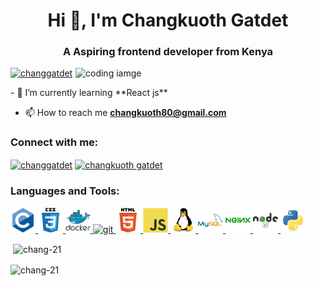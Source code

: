 <h1 align="center">Hi 👋, I'm Changkuoth Gatdet</h1>
<h3 align="center">A Aspiring frontend developer from Kenya</h3>
<img align="right" alt="coding iamge" width= 400px hight=400px src = "https://www.freepik.com/free-vector/organic-flat-gamer-room-illustration_13430357.htm#page=2&query=coding%20image%20animator&position=10&from_view=search&track=ais&uuid=1c856aae-2899-40fa-94a8-3422300295e1"/>
<p align="left"> <a href="https://twitter.com/changgatdet" target="blank"><img src="https://img.shields.io/twitter/follow/changgatdet?logo=twitter&style=for-the-badge" alt="changgatdet" /></a> </p>
- 🌱 I’m currently learning **React js**

- 📫 How to reach me **changkuoth80@gmail.com**

<h3 align="left">Connect with me:</h3>
<p align="left">
<a href="https://twitter.com/changgatdet" target="blank"><img align="center" src="https://raw.githubusercontent.com/rahuldkjain/github-profile-readme-generator/master/src/images/icons/Social/twitter.svg" alt="changgatdet" height="30" width="40" /></a>
<a href="https://www.linkedin.com/in/changkuoth-gatdet/" target="blank"><img align="center" src="https://raw.githubusercontent.com/rahuldkjain/github-profile-readme-generator/master/src/images/icons/Social/linked-in-alt.svg" alt="changkuoth gatdet" height="30" width="40" /></a>
</p>

<h3 align="left">Languages and Tools:</h3>
<p align="left"> <a href="https://www.cprogramming.com/" target="_blank" rel="noreferrer"> <img src="https://raw.githubusercontent.com/devicons/devicon/master/icons/c/c-original.svg" alt="c" width="40" height="40"/> </a> <a href="https://www.w3schools.com/css/" target="_blank" rel="noreferrer"> <img src="https://raw.githubusercontent.com/devicons/devicon/master/icons/css3/css3-original-wordmark.svg" alt="css3" width="40" height="40"/> </a> <a href="https://www.docker.com/" target="_blank" rel="noreferrer"> <img src="https://raw.githubusercontent.com/devicons/devicon/master/icons/docker/docker-original-wordmark.svg" alt="docker" width="40" height="40"/> </a> <a href="https://git-scm.com/" target="_blank" rel="noreferrer"> <img src="https://www.vectorlogo.zone/logos/git-scm/git-scm-icon.svg" alt="git" width="40" height="40"/> </a> <a href="https://www.w3.org/html/" target="_blank" rel="noreferrer"> <img src="https://raw.githubusercontent.com/devicons/devicon/master/icons/html5/html5-original-wordmark.svg" alt="html5" width="40" height="40"/> </a> <a href="https://developer.mozilla.org/en-US/docs/Web/JavaScript" target="_blank" rel="noreferrer"> <img src="https://raw.githubusercontent.com/devicons/devicon/master/icons/javascript/javascript-original.svg" alt="javascript" width="40" height="40"/> </a> <a href="https://www.linux.org/" target="_blank" rel="noreferrer"> <img src="https://raw.githubusercontent.com/devicons/devicon/master/icons/linux/linux-original.svg" alt="linux" width="40" height="40"/> </a> <a href="https://www.mysql.com/" target="_blank" rel="noreferrer"> <img src="https://raw.githubusercontent.com/devicons/devicon/master/icons/mysql/mysql-original-wordmark.svg" alt="mysql" width="40" height="40"/> </a> <a href="https://www.nginx.com" target="_blank" rel="noreferrer"> <img src="https://raw.githubusercontent.com/devicons/devicon/master/icons/nginx/nginx-original.svg" alt="nginx" width="40" height="40"/> </a> <a href="https://nodejs.org" target="_blank" rel="noreferrer"> <img src="https://raw.githubusercontent.com/devicons/devicon/master/icons/nodejs/nodejs-original-wordmark.svg" alt="nodejs" width="40" height="40"/> </a> <a href="https://www.python.org" target="_blank" rel="noreferrer"> <img src="https://raw.githubusercontent.com/devicons/devicon/master/icons/python/python-original.svg" alt="python" width="40" height="40"/> </a> </p>

<p>&nbsp;<img align="center" src="https://github-readme-stats.vercel.app/api?username=chang-21&show_icons=true&locale=en" alt="chang-21" /></p>
<p><img align="center" src="https://github-readme-streak-stats.herokuapp.com/?user=chang-21&" alt="chang-21" /></p>

